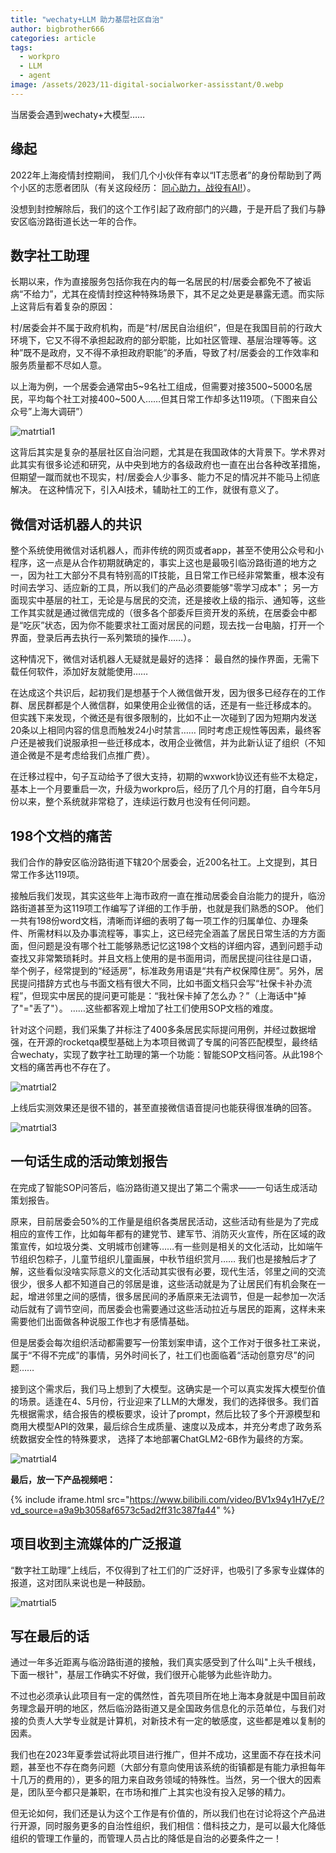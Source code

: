 ```yaml
---
title: "wechaty+LLM 助力基层社区自治"
author: bigbrother666
categories: article
tags:
  - workpro
  - LLM
  - agent
image: /assets/2023/11-digital-socialworker-assisstant/0.webp
---
```


当居委会遇到wechaty+大模型……

## 缘起

2022年上海疫情封控期间， 我们几个小伙伴有幸以“IT志愿者”的身份帮助到了两个小区的志愿者团队（有关这段经历： [同心助力，战役有AI!](https://wechaty.js.org/2022/05/20/wechaty-ai-antigenbot/)）。

没想到封控解除后，我们的这个工作引起了政府部门的兴趣，于是开启了我们与静安区临汾路街道长达一年的合作。

## 数字社工助理

长期以来，作为直接服务包括你我在内的每一名居民的村/居委会都免不了被诟病“不给力”，尤其在疫情封控这种特殊场景下，其不足之处更是暴露无遗。而实际上这背后有着复杂的原因：

村/居委会并不属于政府机构，而是“村/居民自治组织”，但是在我国目前的行政大环境下，它又不得不承担起政府的部分职能，比如社区管理、基层治理等等。这种”既不是政府，又不得不承担政府职能”的矛盾，导致了村/居委会的工作效率和服务质量都不尽如人意。

以上海为例，一个居委会通常由5~9名社工组成，但需要对接3500~5000名居民，平均每个社工对接400~500人……但其日常工作却多达119项。（下图来自公众号”上海大调研”）

![matrtial1](/assets/2023/11-digital-socialworker-assisstant/1.webp)

这背后其实是复杂的基层社区自治问题，尤其是在我国政体的大背景下。学术界对此其实有很多论述和研究，从中央到地方的各级政府也一直在出台各种改革措施，但期望一蹴而就也不现实，村/居委会人少事多、能力不足的情况并不能马上彻底解决。
在这种情况下，引入AI技术，辅助社工的工作，就很有意义了。

## 微信对话机器人的共识

整个系统使用微信对话机器人，而非传统的网页或者app，甚至不使用公众号和小程序，这一点是从合作初期就确定的，事实上这也是最吸引临汾路街道的地方之一，因为社工大部分不具有特别高的IT技能，且日常工作已经非常繁重，根本没有时间去学习、适应新的工具，所以我们的产品必须要能够"零学习成本"；
另一方面现实中基层的社工，无论是与居民的交流，还是接收上级的指示、通知等，这些工作其实就是通过微信完成的（很多各个部委斥巨资开发的系统，在居委会中都是“吃灰”状态，因为你不能要求社工面对居民的问题，现去找一台电脑，打开一个界面，登录后再去执行一系列繁琐的操作……）。

这种情况下，微信对话机器人无疑就是最好的选择： 最自然的操作界面，无需下载任何软件，添加好友就能使用……

在达成这个共识后，起初我们是想基于个人微信做开发，因为很多已经存在的工作群、居民群都是个人微信群，如果使用企业微信的话，还是有一些迁移成本的。
但实践下来发现，个微还是有很多限制的，比如不止一次碰到了因为短期内发送20条以上相同内容的信息而触发24小时禁言……
同时考虑正规性等因素，最终客户还是被我们说服承担一些迁移成本，改用企业微信，并为此新认证了组织（不知道企微是不是考虑给我们点推广费）。

在迁移过程中，句子互动给予了很大支持，初期的wxwork协议还有些不太稳定，基本上一个月要重启一次，升级为workpro后，经历了几个月的打磨，自今年5月份以来，整个系统就非常稳了，连续运行数月也没有任何问题。

## 198个文档的痛苦

我们合作的静安区临汾路街道下辖20个居委会，近200名社工。上文提到，其日常工作多达119项。

接触后我们发现，其实这些年上海市政府一直在推动居委会自治能力的提升，临汾路街道甚至为这119项工作编写了详细的工作手册，也就是我们熟悉的SOP。
他们一共有198份word文档，清晰而详细的表明了每一项工作的归属单位、办理条件、所需材料以及办事流程等，事实上，这已经完全涵盖了居民日常生活的方方面面，但问题是没有哪个社工能够熟悉记忆这198个文档的详细内容，遇到问题手动查找又非常繁琐耗时。并且文档上使用的是书面用词，而居民提问往往是口语，
举个例子，经常提到的“经适房”，标准政务用语是“共有产权保障住房”。另外，居民提问措辞方式也与书面文档有很大不同，比如书面文档只会写“社保卡补办流程”，但现实中居民的提问更可能是：“我社保卡掉了怎么办？”（上海话中"掉了"="丢了"）。
……这些都客观上增加了社工们使用SOP文档的难度。

针对这个问题，我们采集了并标注了400多条居民实际提问用例，并经过数据增强，在开源的rocketqa模型基础上为本项目微调了专属的问答匹配模型，最终结合wechaty，实现了数字社工助理的第一个功能：智能SOP文档问答。从此198个文档的痛苦再也不存在了。

![matrtial2](/assets/2023/11-digital-socialworker-assisstant/3.webp)

上线后实测效果还是很不错的，甚至直接微信语音提问也能获得很准确的回答。

![matrtial3](/assets/2023/11-digital-socialworker-assisstant/2.webp)

## 一句话生成的活动策划报告

在完成了智能SOP问答后，临汾路街道又提出了第二个需求——一句话生成活动策划报告。

原来，目前居委会50%的工作量是组织各类居民活动，这些活动有些是为了完成相应的宣传工作，比如每年都有的建党节、建军节、消防灭火宣传，所在区域的政策宣传，如垃圾分类、文明城市创建等……有一些则是相关的文化活动，比如端午节组织包粽子，儿童节组织儿童画展，中秋节组织赏月……
我们也是接触后才了解，这些看似没啥实际意义的文化活动其实很有必要，现代生活，邻里之间的交流很少，很多人都不知道自己的邻居是谁，这些活动就是为了让居民们有机会聚在一起，增进邻里之间的感情，很多居民间的矛盾原来无法调节，但是一起参加一次活动后就有了调节空间，而居委会也需要通过这些活动拉近与居民的距离，这样未来需要他们出面做各种说服工作也才有感情基础。

但是居委会每次组织活动都需要写一份策划案申请，这个工作对于很多社工来说，属于“不得不完成”的事情，另外时间长了，社工们也面临着“活动创意穷尽”的问题……

接到这个需求后，我们马上想到了大模型。这确实是一个可以真实发挥大模型价值的场景。适逢在4、5月份，行业迎来了LLM的大爆发，我们的选择很多。我们首先根据需求，结合报告的模板要求，设计了prompt，然后比较了多个开源模型和商用大模型API的效果，最后综合生成质量、速度以及成本，并充分考虑了政务系统数据安全性的特殊要求， 选择了本地部署ChatGLM2-6B作为最终的方案。

![matrtial4](/assets/2023/11-digital-socialworker-assisstant/4.webp)

**最后，放一下产品视频吧：**

{% include iframe.html src="https://www.bilibili.com/video/BV1x94y1H7yE/?vd_source=a9a9b3058af6573c5ad2ff31c387fa44" %}

## 项目收到主流媒体的广泛报道

“数字社工助理”上线后，不仅得到了社工们的广泛好评，也吸引了多家专业媒体的报道，这对团队来说也是一种鼓励。

![matrtial5](/assets/2023/11-digital-socialworker-assisstant/5.webp)

## 写在最后的话

通过一年多近距离与临汾路街道的接触，我们真实感受到了什么叫"上头千根线，下面一根针"，基层工作确实不好做，我们很开心能够为此些许助力。

不过也必须承认此项目有一定的偶然性，首先项目所在地上海本身就是中国目前政务理念最开明的地区，然后临汾路街道又是全国政务信息化的示范单位，与我们对接的负责人大学专业就是计算机，对新技术有一定的敏感度，这些都是难以复制的因素。

我们也在2023年夏季尝试将此项目进行推广，但并不成功，这里面不存在技术问题，甚至也不存在商务问题（大部分有意向使用该系统的街镇都是有能力承担每年十几万的费用的），更多的阻力来自政务领域的特殊性。当然，另一个很大的因素是，团队至今都只是兼职，在市场和推广上其实也没有投入足够的精力。

但无论如何，我们还是认为这个工作是有价值的，所以我们也在讨论将这个产品进行开源，同时服务更多的自治性组织，我们相信：借科技之力，是可以最大化降低组织的管理工作量的，而管理人员占比的降低是自治的必要条件之一！
